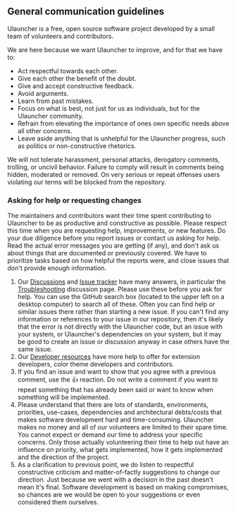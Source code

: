 ## General communication guidelines

Ulauncher is a free, open source software project developed by a small team of volunteers and contributors.

We are here because we want Ulauncher to improve, and for that we have to:
* Act respectful towards each other.
* Give each other the benefit of the doubt.
* Give and accept constructive feedback.
* Avoid arguments.
* Learn from past mistakes.
* Focus on what is best, not just for us as individuals, but for the Ulauncher community.
* Refrain from elevating the importance of ones own specific needs above all other concerns.
* Leave aside anything that is unhelpful for the Ulauncher progress, such as politics or non-constructive rhetorics.

We will not tolerate harassment, personal attacks, derogatory comments, trolling, or uncivil behavior. Failure to comply will result in comments being hidden, moderated or removed. On very serious or repeat offenses users violating our terms will be blocked from the repository.

### Asking for help or requesting changes

The maintainers and contributors want their time spent contributing to Ulauncher to be as productive and constructive as possible. Please respect this time when you are requesting help, improvements, or new features. Do your due diligence before you report issues or contact us asking for help. Read the actual error messages you are getting (if any), and don't ask us about things that are documented or previously covered. We have to prioritize tasks based on how helpful the reports were, and close issues that don't provide enough information.

1. Our [Discussions](https://github.com/Ulauncher/Ulauncher/discussions) and [Issue tracker](https://github.com/Ulauncher/Ulauncher/issues) have many answers, in particular the [Troubleshooting](https://github.com/Ulauncher/Ulauncher/discussions/991) discussion page. Please use these before you ask for help. You can use the GitHub search box (located to the upper left on a desktop computer) to search all of these. Often you can find help or similar issues there rather than starting a new issue. If you can't find any information or references to your issue in our repository, then it's likely that the error is not directly with the Ulauncher code, but an issue with your system, or Ulauncher's dependencies on your system, but it may be good to create an issue or discussion anyway in case others have the same issue.
2. Our [Developer resources](https://github.com/Ulauncher/Ulauncher/discussions/879) have more help to offer for extension developers, color theme developers and contributors.
3. If you find an issue and want to show that you agree with a previous comment, use the :+1: reaction. Do not write a comment if you want to repeat something that has already been said or want to know when something will be implemented.
4. Please understand that there are lots of standards, environments, priorities, use-cases, dependencies and architectural debts/costs that makes software development hard and time-consuming. Ulauncher makes no money and all of our volunteers are limited to their spare time. You cannot expect or demand our time to address your specific concerns. Only those actually volunteering their time to help out have an influence on priority, what gets implemented, how it gets implemented and the direction of the project.
5. As a clarification to previous point, we do listen to respectful constructive criticism and matter-of-factly suggestions to change our direction. Just because we went with a decision in the past doesn't mean it's final. Software development is based on making compromises, so chances are we would be open to your suggestions or even considered them ourselves.
